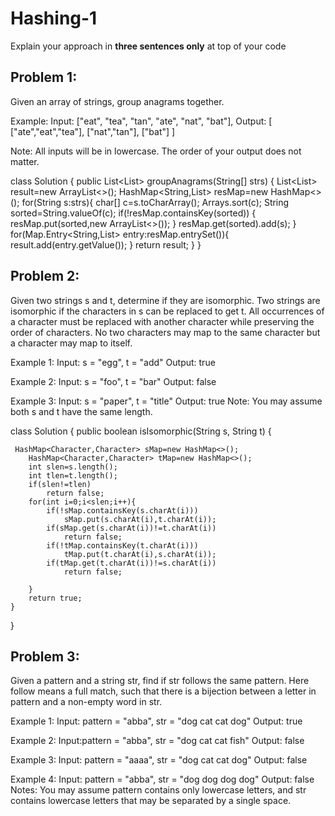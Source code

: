 # Hashing-1
Explain your approach in **three sentences only** at top of your code


## Problem 1:
Given an array of strings, group anagrams together.

Example:
Input: ["eat", "tea", "tan", "ate", "nat", "bat"],
Output:
[
  ["ate","eat","tea"],
  ["nat","tan"],
  ["bat"]
]

Note:
All inputs will be in lowercase.
The order of your output does not matter.

class Solution {
    public List<List<String>> groupAnagrams(String[] strs) {
        List<List<String>> result=new ArrayList<>();
        HashMap<String,List<String>> resMap=new HashMap<>();
        for(String s:strs){
            char[] c=s.toCharArray();
            Arrays.sort(c);
            String sorted=String.valueOf(c);
            if(!resMap.containsKey(sorted))
            {
                resMap.put(sorted,new ArrayList<>());
            }
            resMap.get(sorted).add(s);
        }
        for(Map.Entry<String,List<String>> entry:resMap.entrySet()){
            result.add(entry.getValue());
        }
        return result;
    }
}

## Problem 2:
Given two strings s and t, determine if they are isomorphic.
Two strings are isomorphic if the characters in s can be replaced to get t.
All occurrences of a character must be replaced with another character while preserving the order of characters. No two characters may map to the same character but a character may map to itself.

Example 1:
Input: s = "egg", t = "add"
Output: true

Example 2:
Input: s = "foo", t = "bar"
Output: false

Example 3:
Input: s = "paper", t = "title"
Output: true
Note:
You may assume both s and t have the same length.


class Solution {
    public boolean isIsomorphic(String s, String t) {
        
     HashMap<Character,Character> sMap=new HashMap<>();
        HashMap<Character,Character> tMap=new HashMap<>();
        int slen=s.length();
        int tlen=t.length();
        if(slen!=tlen)
            return false;
        for(int i=0;i<slen;i++){
            if(!sMap.containsKey(s.charAt(i)))
                sMap.put(s.charAt(i),t.charAt(i));
            if(sMap.get(s.charAt(i))!=t.charAt(i))
                return false;
            if(!tMap.containsKey(t.charAt(i)))
                tMap.put(t.charAt(i),s.charAt(i));
            if(tMap.get(t.charAt(i))!=s.charAt(i))
                return false;
        
        }
        return true;
    }
}

## Problem 3:
Given a pattern and a string str, find if str follows the same pattern.
Here follow means a full match, such that there is a bijection between a letter in pattern and a non-empty word in str.

Example 1:
Input: pattern = "abba", str = "dog cat cat dog"
Output: true

Example 2:
Input:pattern = "abba", str = "dog cat cat fish"
Output: false

Example 3:
Input: pattern = "aaaa", str = "dog cat cat dog"
Output: false

Example 4:
Input: pattern = "abba", str = "dog dog dog dog"
Output: false
Notes:
You may assume pattern contains only lowercase letters, and str contains lowercase letters that may be separated by a single space.
